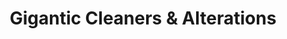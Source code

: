 ---
title: "Gigantic Cleaners & Alterations"
url: /arvada/gigantic-cleaners-and-alterations/
shop: laundry
---